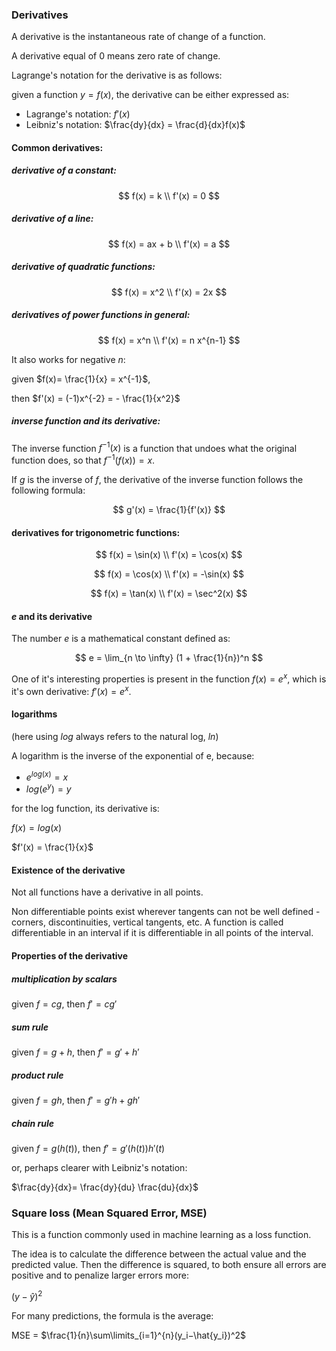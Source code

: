 ### Derivatives

A derivative is the instantaneous rate of change of a function.

A derivative equal of 0 means zero rate of change.

Lagrange's notation for the derivative is as follows:

given a function $y = f(x)$, the derivative can be either expressed as:

- Lagrange's notation:  $f'(x)$   
- Leibniz's notation:  $\frac{dy}{dx} = \frac{d}{dx}f(x)$ 

#### Common derivatives:

##### derivative of a constant:
  
$$
f(x) = k  \\
f'(x) = 0
$$

##### derivative of a line:
$$
f(x) = ax + b \\
f'(x) = a
$$

##### derivative of quadratic functions:

$$
f(x) = x^2 \\
f'(x) = 2x
$$

##### derivatives of power functions in general:

$$
f(x) = x^n \\
f'(x) = n x^{n-1} 
$$

It also works for negative $n$: 

given $f(x)= \frac{1}{x} = x^{-1}$, 

then  $f'(x) = (-1)x^{-2} = - \frac{1}{x^2}$

##### inverse function and its derivative:

The inverse function $f^{-1}(x)$ is a function that undoes what the original function does, so that $f^{-1}(f(x)) = x$.

If $g$ is the inverse of $f$, the derivative of the inverse function follows the following formula:

$$
g'(x) = \frac{1}{f'(x)}
$$

#### derivatives for trigonometric functions:
$$
f(x) = \sin(x) \\
f'(x) = \cos(x)
$$

$$
f(x) = \cos(x) \\
f'(x) = -\sin(x)
$$

$$
f(x) = \tan(x) \\
f'(x) = \sec^2(x)
$$

#### $e$ and its derivative

The number $e$ is a mathematical constant defined as:

$$
e = \lim_{n \to \infty} (1 + \frac{1}{n})^n
$$

One of it's interesting properties is present in the function $f(x)= e^x$, which is it's own derivative: $f'(x) = e^x$.

#### logarithms 

(here using $log$ always refers to the natural log, $ln$)

A logarithm is the inverse of the exponential of e, because:

- $e^{log(x)} = x$
- $log(e^y) = y$

for the log function, its derivative is:

$f(x) = log(x)$

$f'(x) = \frac{1}{x}$

#### Existence of the derivative

Not all functions have a derivative in all points.

Non differentiable points exist wherever tangents can not be well defined - corners, discontinuities, vertical tangents, etc. A function is called differentiable in an interval if it is differentiable in all points of the interval.

#### Properties of the derivative

##### multiplication by scalars

given $f = cg$, then $f' = cg'$

##### sum rule

given $f = g+ h$, then $f' = g' + h'$

##### product rule

given $f = gh$, then $f' = g'h + gh'$

##### chain rule

given $f = g(h(t))$, then $f' = g'(h(t)) h'(t)$

or, perhaps clearer with Leibniz's notation:

$\frac{dy}{dx}= \frac{dy}{du} \frac{du}{dx}$


### Square loss (Mean Squared Error, MSE)


This is a function commonly used in machine learning as a loss function.

The idea is to calculate the difference between the actual value and the predicted value. Then the difference is squared, to both ensure all errors are positive and to penalize larger errors more:

$(y−\hat{y}​)^2$

For many predictions, the formula is the average:

MSE = $\frac{1}{n}\sum\limits_{i=1}^{n}(y_i−\hat{y_i}​)^2$



